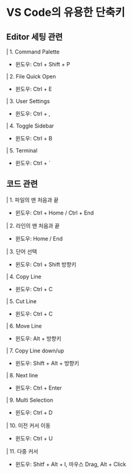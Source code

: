 # VS Code의 유용한 단축키

## Editor 세팅 관련

| 1. Command Palette

- 윈도우: Ctrl + Shift + P

| 2. File Quick Open

- 윈도우: Ctrl + E

| 3. User Settings

- 윈도우: Ctrl + ,

| 4. Toggle Sidebar

- 윈도우: Ctrl + B

| 5. Terminal

- 윈도우: Ctrl + `

## 코드 관련

| 1. 파일의 맨 처음과 끝

- 윈도우: Ctrl + Home / Ctrl + End

| 2. 라인의 맨 처음과 끝

- 윈도우: Home / End

| 3. 단어 선택

- 윈도우: Ctrl + Shift 방향키

| 4. Copy Line

- 윈도우: Ctrl + C

| 5. Cut Line

- 윈도우: Ctrl + C

| 6. Move Line

- 윈도우: Alt + 방향키

| 7. Copy Line down/up

- 윈도우: Shift + Alt + 방향키

| 8. Next line

- 윈도우: Ctrl + Enter

| 9. Multi Selection

- 윈도우: Ctrl + D

| 10. 이전 커서 이동

- 윈도우: Ctrl + U

| 11. 다중 커서

- 윈도우: Shitf + Alt + I, 마우스 Drag, Alt + Click
